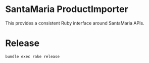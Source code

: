 # SantaMaria ProductImporter

This provides a consistent Ruby interface around SantaMaria APIs.

# Release

`bundle exec rake release`
